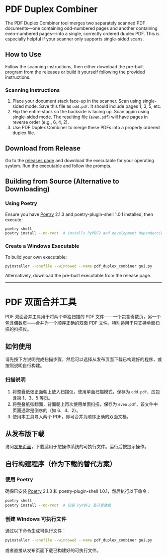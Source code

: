 # PDF Duplex Combiner

The PDF Duplex Combiner tool merges two separately scanned PDF documents—one containing odd-numbered pages and another containing even-numbered pages—into a single, correctly ordered duplex PDF. This is especially helpful if your scanner only supports single-sided scans.

## How to Use

Follow the scanning instructions, then either download the pre-built program from the releases or build it yourself following the provided instructions.

### Scanning Instructions

1. Place your document stack face-up in the scanner. Scan using single-sided mode. Save this file as `odd.pdf`. It should include pages 1, 3, 5, etc.
2. Flip the entire stack so the backside is facing up. Scan again using single-sided mode. The resulting file (`even.pdf`) will have pages in reverse order (e.g., 6, 4, 2).
3. Use PDF Duplex Combiner to merge these PDFs into a properly ordered duplex file.

## Download from Release

Go to the [releases page](#) and download the executable for your operating system. Run the executable and follow the prompts.

## Building from Source (Alternative to Downloading)

### Using Poetry

Ensure you have [Poetry](https://python-poetry.org/) 2.1.3 and poetry-plugin-shell 1.0.1 installed, then execute:

```bash
poetry shell
poetry install --no-root  # installs PyPDF2 and development dependencies
```

### Create a Windows Executable

To build your own executable:

```bash
pyinstaller --onefile --windowed --name pdf_duplex_combiner gui.py
```

Alternatively, download the pre-built executable from the release page.

---

# PDF 双面合并工具

PDF 双面合并工具用于将两个单独扫描的 PDF 文件——一个包含奇数页，另一个包含偶数页——合并为一个顺序正确的双面 PDF 文件。特别适用于只支持单面扫描的扫描仪。

## 如何使用

请先按下方说明完成扫描步骤，然后可以选择从发布页面下载已构建好的程序，或按照说明自行构建。

### 扫描说明

1. 将整叠纸张正面朝上放入扫描仪，使用单面扫描模式，保存为 `odd.pdf`，应包含第 1、3、5 等页。
2. 将整叠纸张翻面，背面朝上再次使用单面扫描，保存为 `even.pdf`，该文件中页面通常是倒序的（如 6、4、2）。
3. 使用本工具导入两个 PDF，即可合并为顺序正确的双面文档。

## 从发布版下载

访问[发布页面](#)，下载适用于您操作系统的可执行文件。运行后按提示操作。

## 自行构建程序（作为下载的替代方案）

### 使用 Poetry

确保已安装 [Poetry](https://python-poetry.org/) 2.1.3 和 poetry-plugin-shell 1.0.1，然后执行以下命令：

```bash
poetry shell
poetry install --no-root  # 安装 PyPDF2 及开发依赖
```

### 创建 Windows 可执行文件

通过以下命令生成可执行文件：

```bash
pyinstaller --onefile --windowed --name pdf_duplex_combiner gui.py
```

或者直接从发布页面下载已构建好的可执行文件。
